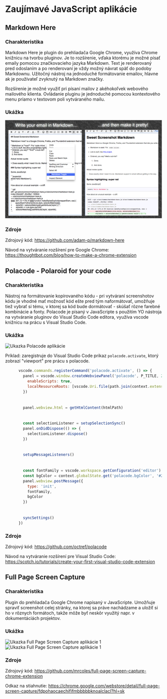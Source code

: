 # Zaujímavé JavaScript aplikácie
## Markdown Here 

### Charakteristika
Markdown Here je plugin do prehliadača Google Chrome, využíva Chrome knižnicu na tvorbu pluginov. Je to rozšírenie, vďaka ktorému je možné písať emaily pomocou značkovacieho jazyka Markdown. Text je renderovaný pred odoslaním a po renderovaní je vždy možný návrat späť do podoby Markdownu. Užitočný nástroj na jednoduché formátovanie emailov, hlavne ak je používateľ zvyknutý na Markdown značky. 

Rozšírenie je možné využiť pri písaní mailov z akéhokoľvek webového mailového klienta. Ovládanie pluginu je jednoduché pomocou kontextového menu priamo v textovom poli vytváraného mailu. 

### Ukážka
![ Ukazka MarkdownHere aplikácie ](./markdownHere.png)

### Zdroje
Zdrojový kód:
https://github.com/adam-p/markdown-here 

Návod na vytváranie rozšírení pre Google Chrome:
https://thoughtbot.com/blog/how-to-make-a-chrome-extension


## Polacode - Polaroid for your code

### Charakteristika
Nástroj na formátovanie kopírovaného kódu - pri vytváraní screenshotov kódu je vhodné mať možnosť kód ešte pred tým naformátovať, umožňuje tiež vybrať si tému, v ktorej sa kód bude dormátovať - skúšať rôzne farebné kombinácie a fonty. Polacode je písaný v JavaScripte s použitím YO nástroja na vytváranie pluginov do Visual Studio Code editora, využíva vscode knižnicu na prácu s Visual Studio Code. 

### Ukážka
![ Ukazka Polacode aplikácie ](./polacode.gif)

Príklad: zaregistruje do Visual Studio Code prikaz ` polacode.activate `, ktorý zobrazí "viewport" pre prácu s polacode. 
```javascript
      vscode.commands.registerCommand('polacode.activate', () => {
	    panel = vscode.window.createWebviewPanel('polacode', P_TITLE, 2, {
	      enableScripts: true,
	      localResourceRoots: [vscode.Uri.file(path.join(context.extensionPath, 'webview'))]
	    })
	

	    panel.webview.html = getHtmlContent(htmlPath)
	

	    const selectionListener = setupSelectionSync()
	    panel.onDidDispose(() => {
	      selectionListener.dispose()
	    })
	

	    setupMessageListeners()
	

	    const fontFamily = vscode.workspace.getConfiguration('editor').fontFamily
	    const bgColor = context.globalState.get('polacode.bgColor', '#2e3440')
	    panel.webview.postMessage({
	      type: 'init',
	      fontFamily,
	      bgColor
	    })
	

	    syncSettings()
	  })
```

### Zdroje
Zdrojový kód:
https://github.com/octref/polacode

Návod na vytváranie rozšírení pre Visual Studio Code:
https://scotch.io/tutorials/create-your-first-visual-studio-code-extension


## Full Page Screen Capture

### Charakteristika
Plugin do prehliadača Google Chrome napísaný v JavaScripte. Umožňuje spraviť screenshot celej stránky, na ktorej sa práve nachádzame a uložiť si ho v rôznych formátoch, takže môže byť neskôr využitý napr. v dokumentáciách projektov. 

### Ukážka
![ Ukazka Full Page Screen Capture aplikácie 1](./lala)
![ Ukazka Full Page Screen Capture aplikácie 1](./lala)

### Zdroje
Zdrojový kód:
https://github.com/mrcoles/full-page-screen-capture-chrome-extension

Odkaz na stiahnutie:
https://chrome.google.com/webstore/detail/full-page-screen-capture/fdpohaocaechififmbbbbbknoalclacl?hl=sk



    
    
